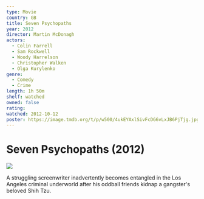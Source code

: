 ```yaml
---
type: Movie
country: GB
title: Seven Psychopaths
year: 2012
director: Martin McDonagh
actors:
  - Colin Farrell
  - Sam Rockwell
  - Woody Harrelson
  - Christopher Walken
  - Olga Kurylenko
genre:
  - Comedy
  - Crime
length: 1h 50m
shelf: watched
owned: false
rating:
watched: 2012-10-12
poster: https://image.tmdb.org/t/p/w500/4ukEYAxlSivFcDG6vLxJB6PjTjg.jpg
---
```


# Seven Psychopaths (2012)

![](https://image.tmdb.org/t/p/w500/4ukEYAxlSivFcDG6vLxJB6PjTjg.jpg)

A struggling screenwriter inadvertently becomes entangled in the Los Angeles criminal underworld after his oddball friends kidnap a gangster's beloved Shih Tzu.